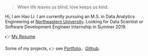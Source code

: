 > When life leaves us blind, love keeps us kind.

Hi, I am Hao Li. I am currently pursuing an M.S. in Data Analytics Engineering at [Northeastern University](https://www.northeastern.edu/). Looking for Data Scientist or Software Development Engineer Internship in Summer 2019.

👉 [My Resume](https://vida42.github.io/img/Resume_LiHao_6_1.pdf)

Some of my projects, 👉 see [Portfolio](/portfolio)、[Github](http://github.com/Vida42).




<!-- ##### Talks

- [Upgrading to Progressive Web Apps][9] · [JSConf CN 上海 2017](http://2017.jsconf.cn/)
- Building Progressive Web Apps · [CSDI 广州 2017](http://www.csdisummit.com/)
- Progressive Web App 之我见 · GDG IO Redux 北京 2016
- [CSS Still Sucks 2015][2] · 2015


[2]: //huangxuan.me/2015/12/28/css-sucks-2015/
[9]: //huangxuan.me/jsconfcn2017/ -->
